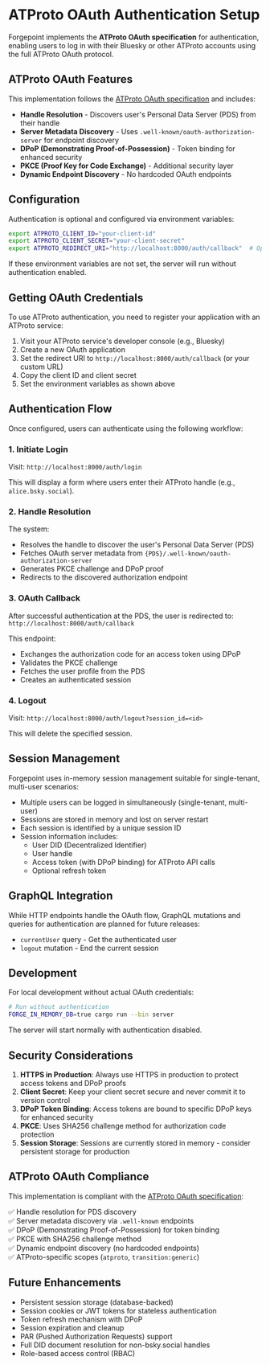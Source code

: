 # ATProto OAuth Authentication Setup

Forgepoint implements the **ATProto OAuth specification** for authentication, enabling users to log in with their Bluesky or other ATProto accounts using the full ATProto OAuth protocol.

## ATProto OAuth Features

This implementation follows the [ATProto OAuth specification](https://atproto.com/specs/oauth) and includes:

- **Handle Resolution** - Discovers user's Personal Data Server (PDS) from their handle
- **Server Metadata Discovery** - Uses `.well-known/oauth-authorization-server` for endpoint discovery
- **DPoP (Demonstrating Proof-of-Possession)** - Token binding for enhanced security
- **PKCE (Proof Key for Code Exchange)** - Additional security layer
- **Dynamic Endpoint Discovery** - No hardcoded OAuth endpoints

## Configuration

Authentication is optional and configured via environment variables:

```bash
export ATPROTO_CLIENT_ID="your-client-id"
export ATPROTO_CLIENT_SECRET="your-client-secret"
export ATPROTO_REDIRECT_URI="http://localhost:8000/auth/callback"  # Optional, defaults to this value
```

If these environment variables are not set, the server will run without authentication enabled.

## Getting OAuth Credentials

To use ATProto authentication, you need to register your application with an ATProto service:

1. Visit your ATProto service's developer console (e.g., Bluesky)
2. Create a new OAuth application
3. Set the redirect URI to `http://localhost:8000/auth/callback` (or your custom URL)
4. Copy the client ID and client secret
5. Set the environment variables as shown above

## Authentication Flow

Once configured, users can authenticate using the following workflow:

### 1. Initiate Login

Visit: `http://localhost:8000/auth/login`

This will display a form where users enter their ATProto handle (e.g., `alice.bsky.social`).

### 2. Handle Resolution

The system:
- Resolves the handle to discover the user's Personal Data Server (PDS)
- Fetches OAuth server metadata from `{PDS}/.well-known/oauth-authorization-server`
- Generates PKCE challenge and DPoP proof
- Redirects to the discovered authorization endpoint

### 3. OAuth Callback

After successful authentication at the PDS, the user is redirected to:
`http://localhost:8000/auth/callback`

This endpoint:
- Exchanges the authorization code for an access token using DPoP
- Validates the PKCE challenge
- Fetches the user profile from the PDS
- Creates an authenticated session

### 4. Logout

Visit: `http://localhost:8000/auth/logout?session_id=<id>`

This will delete the specified session.

## Session Management

Forgepoint uses in-memory session management suitable for single-tenant, multi-user scenarios:

- Multiple users can be logged in simultaneously (single-tenant, multi-user)
- Sessions are stored in memory and lost on server restart
- Each session is identified by a unique session ID
- Session information includes:
  - User DID (Decentralized Identifier)
  - User handle
  - Access token (with DPoP binding) for ATProto API calls
  - Optional refresh token

## GraphQL Integration

While HTTP endpoints handle the OAuth flow, GraphQL mutations and queries for authentication are planned for future releases:

- `currentUser` query - Get the authenticated user
- `logout` mutation - End the current session

## Development

For local development without actual OAuth credentials:

```bash
# Run without authentication
FORGE_IN_MEMORY_DB=true cargo run --bin server
```

The server will start normally with authentication disabled.

## Security Considerations

1. **HTTPS in Production**: Always use HTTPS in production to protect access tokens and DPoP proofs
2. **Client Secret**: Keep your client secret secure and never commit it to version control
3. **DPoP Token Binding**: Access tokens are bound to specific DPoP keys for enhanced security
4. **PKCE**: Uses SHA256 challenge method for authorization code protection
5. **Session Storage**: Sessions are currently stored in memory - consider persistent storage for production

## ATProto OAuth Compliance

This implementation is compliant with the [ATProto OAuth specification](https://atproto.com/specs/oauth):

✅ Handle resolution for PDS discovery  
✅ Server metadata discovery via `.well-known` endpoints  
✅ DPoP (Demonstrating Proof-of-Possession) for token binding  
✅ PKCE with SHA256 challenge method  
✅ Dynamic endpoint discovery (no hardcoded endpoints)  
✅ ATProto-specific scopes (`atproto`, `transition:generic`)  

## Future Enhancements

- Persistent session storage (database-backed)
- Session cookies or JWT tokens for stateless authentication
- Token refresh mechanism with DPoP
- Session expiration and cleanup
- PAR (Pushed Authorization Requests) support
- Full DID document resolution for non-bsky.social handles
- Role-based access control (RBAC)

